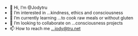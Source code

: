 - 👋 Hi, I’m @Jodytru
- 👀 I’m interested in ...kindness, ethics and consciousness
- 🌱 I’m currently learning ...to cook raw meals or without gluten
- 💞️ I’m looking to collaborate on ...consciousness projects
- 📫 How to reach me ...jody@tru.net

<!---
Jodytru/Jodytru is a ✨ special ✨ repository because its `README.md` (this file) appears on your GitHub profile.
You can click the Preview link to take a look at your changes.
--->
